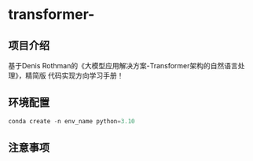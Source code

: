 # transformer-

## 项目介绍
基于Denis Rothman的《大模型应用解决方案-Transformer架构的自然语言处理》，精简版 代码实现方向学习手册！

## 环境配置
```python
conda create -n env_name python=3.10
```
## 注意事项



